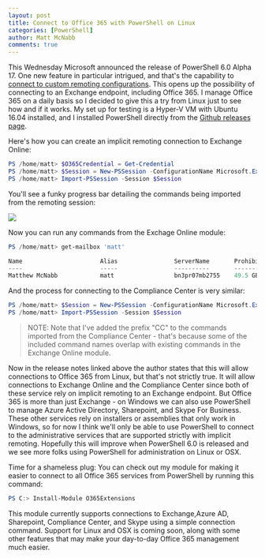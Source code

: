 ```yaml
---
layout: post
title: Connect to Office 365 with PowerShell on Linux
categories: [PowerShell]
author: Matt McNabb
comments: true
---
```


[ConnectExchange]: https://technet.microsoft.com/en-us/library/jj984289(v=exchg.160).aspx
[ConnectCompliance]: https://technet.microsoft.com/en-us/library/mt587092(v=exchg.160).aspx
[ProgBar]: /assets/media/O365LinuxProgBar.png

This Wednesday Microsoft announced the release of PowerShell 6.0 Alpha 17. One new feature in particular intrigued, and that's the capability to [connect to custom remoting configurations](https://github.com/PowerShell/psl-omi-provider/releases/tag/v1.0.0.18). This opens up the possibility of connecting to an Exchange endpoint, including Office 365. I manage Office 365 on a daily basis so I decided to give this a try from Linux just to see how and if it works. My set up for testing is a Hyper-V VM with Ubuntu 16.04 installed, and I installed PowerShell directly from the [Github releases page](https://github.com/PowerShell/PowerShell/releases/tag/v6.0.0-alpha.17).

Here's how you can create an implicit remoting connection to Exchange Online:

```PowerShell
PS /home/matt> $O365Credential = Get-Credential
PS /home/matt> $Session = New-PSSession -ConfigurationName Microsoft.Exchange -ConnectionUri https://outlook.office365.com/powershell-liveid/ -Credential $UserCredential -Authentication Basic -AllowRedirection
PS /home/matt> Import-PSSession -Session $Session
```

You'll see a funky progress bar detailing the commands being imported from the remoting session:

![][ProgBar]

Now you can run any commands from the Exchage Online module:

```PowerShell
PS /home/matt> get-mailbox 'matt'                                                  

Name                      Alias                ServerName       ProhibitSendQuota                  
----                      -----                ----------       -----------------                  
Matthew McNabb            matt                 bn3pr07mb2755    49.5 GB (53,150,220,288 bytes)
```

And the process for connecting to the Compliance Center is very similar:

```PowerShell
PS /home/matt> $Session = New-PSSession -ConfigurationName Microsoft.Exchange -ConnectionUri https://ps.compliance.protection.outlook.com/powershell-liveid/ -Credential $UserCredential -Authentication Basic -AllowRedirection
PS /home/matt> Import-PSSession -Session $Session
```

> NOTE: Note that I've added the prefix "CC" to the commands imported from the Compliance Center - that's because some of the included command names overlap with existing commands in the Exchange Online module.

Now in the release notes linked above the author states that this will allow connections to Office 365 from Linux, but that's not strictly true. It will allow connections to Exchange Online and the Compliance Center since both of these service rely on implicit remoting to an Exchange endpoint. But Office 365 is more than just Exchange - on Windows we can also use PowerShell to manage Azure Active Directory, Sharepoint, and Skype For Business. These other services rely on installers or assemblies that only work in Windows, so for now I think we'll only be able to use PowerShell to connect to the administrative services that are supported strictly with implicit remoting. Hopefully this will improve when PowerShell 6.0 is released and we see more folks using PowerShell for administration on Linux or OSX.

Time for a shameless plug: You can check out my module for making it easier to connect to all Office 365 services from PowerShell by running this command:

```PowerShell
PS C:> Install-Module O365Extensions
```

This module currently supports connections to Exchange,Azure AD, Sharepoint, Compliance Center, and Skype using a simple connection command. Support for Linux and OSX is coming soon, along with some other features that may make your day-to-day Office 365 management much easier.
